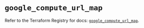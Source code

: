 # `google_compute_url_map`

Refer to the Terraform Registry for docs: [`google_compute_url_map`](https://registry.terraform.io/providers/hashicorp/google/5.20.0/docs/resources/compute_url_map).
